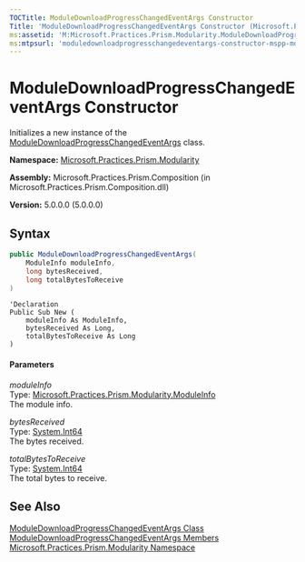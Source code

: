 ```yaml
---
TOCTitle: ModuleDownloadProgressChangedEventArgs Constructor
Title: 'ModuleDownloadProgressChangedEventArgs Constructor (Microsoft.Practices.Prism.Modularity)'
ms:assetid: 'M:Microsoft.Practices.Prism.Modularity.ModuleDownloadProgressChangedEventArgs.\#ctor(Microsoft.Practices.Prism.Modularity.ModuleInfo,System.Int64,System.Int64)'
ms:mtpsurl: 'moduledownloadprogresschangedeventargs-constructor-mspp-modularity.md'
---
```


# ModuleDownloadProgressChangedEventArgs Constructor

Initializes a new instance of the [ModuleDownloadProgressChangedEventArgs](/patterns-practices/reference/moduledownloadprogresschangedeventargs-class-mspp-modularity) class.

**Namespace:** [Microsoft.Practices.Prism.Modularity](/patterns-practices/reference/mspp-modularity-namespace)  

**Assembly:** Microsoft.Practices.Prism.Composition (in Microsoft.Practices.Prism.Composition.dll)

**Version:** 5.0.0.0 (5.0.0.0)

## Syntax

```C#
public ModuleDownloadProgressChangedEventArgs(
	ModuleInfo moduleInfo,
	long bytesReceived,
	long totalBytesToReceive
)
```
```VB
'Declaration
Public Sub New ( 
	moduleInfo As ModuleInfo,
	bytesReceived As Long,
	totalBytesToReceive As Long
)
```

#### Parameters

*moduleInfo*  
Type: [Microsoft.Practices.Prism.Modularity.ModuleInfo](/patterns-practices/reference/moduleinfo-class-mspp-modularity)  
The module info.

*bytesReceived*  
Type: [System.Int64](http://msdn.microsoft.com/en-us/library/6yy583ek)  
The bytes received.

*totalBytesToReceive*  
Type: [System.Int64](http://msdn.microsoft.com/en-us/library/6yy583ek)  
The total bytes to receive.

## See Also

[ModuleDownloadProgressChangedEventArgs Class](/patterns-practices/reference/moduledownloadprogresschangedeventargs-class-mspp-modularity)<br/>
[ModuleDownloadProgressChangedEventArgs Members](/patterns-practices/reference/moduledownloadprogresschangedeventargs-members-mspp-modularity)<br/>
[Microsoft.Practices.Prism.Modularity Namespace](/patterns-practices/reference/mspp-modularity-namespace)<br/>